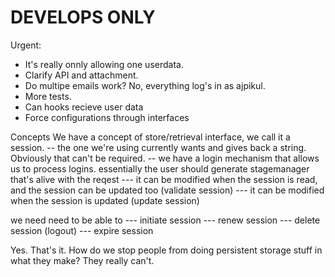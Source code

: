 # DEVELOPS ONLY 

Urgent:

* It's really onnly allowing one userdata.
* Clarify API and attachment.
* Do multipe emails work? No, everything log's in as ajpikul.
* More tests.
* Can hooks recieve user data
* Force configurations through interfaces

Concepts
We have a concept of store/retrieval interface, we call it a session.
-- the one we're using currently wants and gives back a string. Obviously that can't be required.
-- we have a login mechanism that allows us to process logins.
essentially the user should generate stagemanager that's alive with the reqest
--- it can be modified when the session is read, and the session can be updated too (validate session)
--- it can be modified when the session is updated (update session)

we need need to be able to
--- initiate session
--- renew session
--- delete session (logout)
--- expire session

Yes. That's it. How do we stop people from doing persistent storage stuff in what they make? They really can't.
